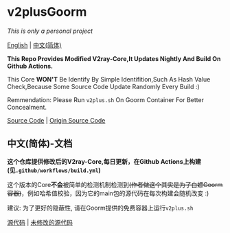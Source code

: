 # v2plusGoorm

*This is only a personal project*

[English](#v2plusGoorm) | [中文(简体)](#中文(简体)-文档)

**This Repo Provides Modified V2ray-Core,It Updates Nightly And Build On Github Actions.**

This Core **WON'T** Be Identify By Simple Identifition,Such As Hash Value Check,Because Some Source Code Update Randomly Every Build :)

Remmendation: Please Run `v2plus.sh` On Goorm Container For Better Concealment.

[Source Code](https://github.com/ShadowObj/v2plusGoorm/raw/main/v2ray-core-source.tar.gz) | [Origin Source Code](https://github.com/v2fly/v2ray-core/)

## 中文(简体)-文档

**这个仓库提供修改后的V2ray-Core,每日更新，在Github Actions上构建(见`.github/workflows/build.yml`)**

这个版本的Core**不会**被简单的检测机制检测到~~(作者做这个其实是为了白嫖Goorm容器)~~，例如哈希值校验，因为它的main包的源代码在每次构建会随机改变 :)

建议: 为了更好的隐蔽性, 请在Goorm提供的免费容器上运行`v2plus.sh`

[源代码](https://github.com/ShadowObj/v2plusGoorm/raw/main/v2ray-core-source.tar.gz) | [未修改的源代码](https://github.com/v2fly/v2ray-core/)

